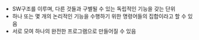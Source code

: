 - SW구조를 이루며, 다른 것들과 구별될 수 있는 독립적인 기능을 갖는 단위
- 하나 또는 몇 개의 논리적인 기능을 수행하기 위한 명령어들의 집합이라고 할 수 있음
- 서로 모여 하나의 완전한 프로그램으로 만들어질 수 있음
